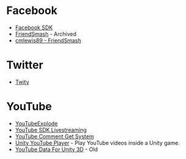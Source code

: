 # Facebook
* [Facebook SDK](https://github.com/facebook/facebook-sdk-for-unity)
* [FriendSmash](https://github.com/facebookarchive/friendsmash-unity) - Archived
* [cmlewis89 - FriendSmash](https://github.com/cmlewis89/friendsmash-unity)
# Twitter
* [Twity](https://github.com/toofusan/Twity)

# YouTube
* [YouTubeExplode](https://github.com/Tyrrrz/YoutubeExplode)
* [YouTube SDK Livestreaming](https://github.com/SHanDesign1993/Youtube-SDK-LiveStreaming-Unity)
* [YouTube Comment Get System](https://github.com/XakazukinX/YouTubeCommentGetSystem)
* [Unity YouTube Player](https://github.com/iBicha/UnityYoutubePlayer) - Play YouTube videos inside a Unity game.
* [YouTube Data For Unity 3D](https://github.com/ethanscho/YouTubeDataForUnity3D) - Old
